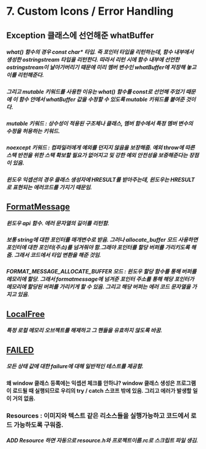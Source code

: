 # 7. Custom Icons / Error Handling

## Exception 클래스에 선언해준 whatBuffer

##### what() 함수의 경우 const char* 타입. 즉 포인터 타입을 리턴하는데, 함수 내부에서 생성한 ostringstream 타입을 리턴한다. 따라서 리턴 시에 함수 내부에 선언한 ostringstream이 날아가버리기 때문에 미리 멤버 변수인 whatBuffer에 저장해 놓고 이를 리턴해준다.
##### 그리고 mutable 키워드를 사용한 이유는 what() 함수를 const로 선언해 주었기 때문에 이 함수 안에서 whatBuffer 값을 수정할 수 있도록 mutable 키워드를 붙여준 것이다.

##### mutable 키워드 : 상수성이 적용된 구조체나 클래스, 멤버 함수에서 특정 멤버 변수의 수정을 허용하는 키워드.

##### noexcept 키워드 : 컴파일러에게 예외를 던지지 않음을 보장해줌. 예외 throw에 따른 스택 반전을 위한 스택 확보할 필요가 없어지고 및 강한 예외 안전성을 보증해준다는 장점이 있음.

##### 윈도우 익셉션의 경우 클래스 생성자에 HRESULT를 받아주는데, 윈도우는 HRESULT로 표현되는 에러코드를 가지기 때문임.

## [FormatMessage](https://docs.microsoft.com/en-us/windows/win32/api/winbase/nf-winbase-formatmessage)
#####  윈도우 api 함수. 에러 문자열의 길이를 리턴함.
##### 보통 string에 대한 포인터를 매개변수로 받음. 그러나 allocate_buffer 모드 사용하면 포인터에 대한 포인터(주소)를 넘겨줘야 함.그래야 포인터를 할당 버퍼를 가리키도록 해줌. 그래서 코드에서 타입 변환을 해준 것임.
##### FORMAT_MESSAGE_ALLOCATE_BUFFER 모드 : 윈도우 할당 함수를 통해 버퍼를 메모리에 할당. 그래서 formatmessage에 넘겨준 포인터 주소를 통해 해당 포인터가 메모리에 할당된 버퍼를 가리키게 할 수 있음. 그리고 해당 버퍼는 에러 코드 문자열을 가지고 있음.

## [LocalFree](https://docs.microsoft.com/en-us/windows/win32/api/winbase/nf-winbase-localfree)
##### 특정 로컬 메모리 오브젝트를 해제하고 그 핸들을 유효하지 않도록 바꿈.

## [FAILED](https://docs.microsoft.com/ko-kr/windows/win32/api/winerror/nf-winerror-failed)
##### 모든 상태 값에 대한 failure에 대해 일반적인 테스트를 제공함.


#### 왜 window 클래스 등록에는 익셉션 체크를 안하냐? window 클래스 생성은 프로그램이 로드될 때 실행되므로 우리의 try / catch 스코프 밖에 있음. 그리고 에러가 발생할 일이 거의 없음.

### Resources : 이미지와 텍스트 같은 리소스들을 실행가능하고 코드에서 로드 가능하도록 구워줌.
##### ADD Resource 하면 자동으로 resource.h와 프로젝트이름.rc로 스크립트 파일 생김.




